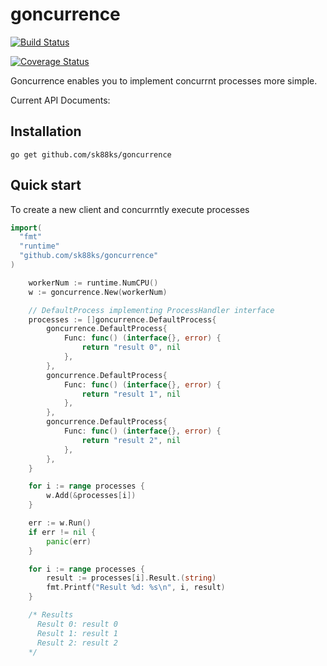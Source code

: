 # goncurrence

[![Build Status](https://travis-ci.org/sk88ks/goncurrence.svg?branch=master)](https://travis-ci.org/sk88ks/goncurrence)
 
[![Coverage Status](https://coveralls.io/repos/sk88ks/goncurrence/badge.svg?branch=master&service=github)](https://coveralls.io/github/sk88ks/goncurrence?branch=master)

Goncurrence enables you to implement concurrnt processes more simple.

Current API Documents:

Installation
----

```
go get github.com/sk88ks/goncurrence
```
 
Quick start
----

To create a new client and concurrntly execute processes

```go
import(
  "fmt"
  "runtime"
  "github.com/sk88ks/goncurrence"
)

	workerNum := runtime.NumCPU()
	w := goncurrence.New(workerNum)

	// DefaultProcess implementing ProcessHandler interface
	processes := []goncurrence.DefaultProcess{
		goncurrence.DefaultProcess{
			Func: func() (interface{}, error) {
				return "result 0", nil
			},
		},
		goncurrence.DefaultProcess{
			Func: func() (interface{}, error) {
				return "result 1", nil
			},
		},
		goncurrence.DefaultProcess{
			Func: func() (interface{}, error) {
				return "result 2", nil
			},
		},
	}

	for i := range processes {
		w.Add(&processes[i])
	}

	err := w.Run()
	if err != nil {
		panic(err)
	}

	for i := range processes {
		result := processes[i].Result.(string)
		fmt.Printf("Result %d: %s\n", i, result)
	}     

    /* Results
      Result 0: result 0
      Result 1: result 1
      Result 2: result 2
    */

```
